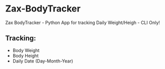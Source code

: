 # Zax-BodyTracker
Zax BodyTracker - Python App for tracking Daily Weight/Heigh - CLI Only!
## Tracking:
- Body Weight
- Body Height
- Daily Date (Day-Month-Year)
